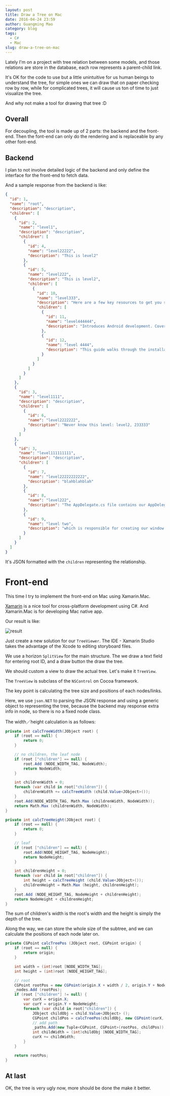 ```yaml
---
layout: post
title: Draw a Tree on Mac
date: 2016-04-24 23:59
author: Guangming Mao
category: blog
tags:
  - C#
  - Mac
slug: draw-a-tree-on-mac
---
```


Lately I'm on a project with tree relation between some models,
and those relations are store in the database, each row represents a
parent-child link.

It's OK for the code to use but a little unintuitive for us human beings to
understand the tree, for simple ones we can draw that on paper checking row by row,
while for complicated trees, it will cause us ton of time to just visualize the
tree.

And why not make a tool for drawing that tree :D

## Overall

For decoupling, the tool is made up of 2 parts: the backend and the front-end.
Then the font-end can only do the rendering and is replaceable by any other font-end.

## Backend

I plan to not involve detailed logic of the backend and only define the interface
for the front-end to fetch data.

And a sample response from the backend is like:

```json
{
  "id": 1,
  "name": "root",
  "description": "description",
  "children": [
    {
      "id": 2,
      "name": "level1",
      "description": "description",
      "children": [
        {
          "id": 4,
          "name": "level22222",
          "description": "This is level2"
        },
        {
          "id": 5,
          "name": "level222",
          "description": "This is level2",
          "children": [
            {
              "id": 10,
              "name": "level333",
              "description": "Here are a few key resources to get you started with building mobile apps quickly",
              "children": [
                {
                  "id": 11,
                  "name": "level444444",
                  "description": "Introduces Android development. Covers the tool chain, Xamarin.Android projects, and Android fundamentals."
                },
                {
                  "id": 12,
                  "name": "level 4444",
                  "description": "This guide walks through the installation steps and configuration details required to install Xamarin.Android on Windows."
                }
              ]
            }
          ]
        }
      ]
    },
    {
      "id": 3,
      "name": "level1111",
      "description": "description",
      "children": [
        {
          "id": 6,
          "name": "level2222222",
          "description": "Never know this level: level2, 233333"
        }
      ]
    },
    {
      "id": 3,
      "name": "level111111111",
      "description": "description",
      "children": [
        {
          "id": 7,
          "name": "level22222222222",
          "description": "blahblahblah"
        },
        {
          "id": 8,
          "name": "level222",
          "description": "The AppDelegate.cs file contains our AppDelegate class"
        },
        {
          "id": 9,
          "name": "level two",
          "description": "which is responsible for creating our window and listening to OS events"
        }
      ]
    }
  ]
}
```

It's JSON formatted with the `children` representing the relationship.

# Front-end

This time I try to implement the front-end on Mac using Xamarin.Mac.

[Xamarin](https://www.xamarin.com/platform) is a nice tool for cross-platform development
using C#. And Xamarin.Mac is for developing Mac native app.

Our result is like:

![result](../images/draw-a-tree-on-mac/result.png)

Just create a new solution for our `TreeViewer`. The IDE - Xamarin Studio takes the
advantage of the Xcode to editing storyboard files.

We use a horizon `SplitView` for the main structure. The we draw a text field for
entering root ID, and a draw button the draw the tree.

We should custom a view to draw the actual tree. Let's make it `TreeView`.

The `TreeView` is subclass of the `NSControl` on Cocoa framework.

The key point is calculating the tree size and positions of each nodes/links.

Here, we use `json.NET` to parsing the JSON response and using a generic object
to representing the tree, because the backend may response extra info in node,
so there is no a fixed node class.

The width／height calculation is as follows:

```csharp
private int calcTreeWidth(JObject root) {
    if (root == null) {
        return 0;
    }

    // no children, the leaf node
    if (root ["children"] == null) {
        root.Add (NODE_WIDTH_TAG, NodeWidth);
        return NodeWidth;
    }

    int childrenWidth = 0;
    foreach (var child in root["children"]) {
        childrenWidth += calcTreeWidth (child.Value<JObject>());
    }
    root.Add(NODE_WIDTH_TAG, Math.Max (childrenWidth, NodeWidth));
    return Math.Max (childrenWidth, NodeWidth);
}

private int calcTreeHeight(JObject root) {
	if (root == null) {
		return 0;
	}

	// leaf
	if (root ["children"] == null) {
		root.Add(NODE_HEIGHT_TAG, NodeHeight);
		return NodeHeight;
	}

	int childrenHeight = 0;
	foreach (var child in root["children"]) {
		int height = calcTreeHeight (child.Value<JObject>());
		childrenHeight = Math.Max (height, childrenHeight);
	}
	root.Add (NODE_HEIGHT_TAG, NodeHeight + childrenHeight);
	return NodeHeight + childrenHeight;
}
```

The sum of children's width is the root's width and the height is simply the depth of
the tree.

Along the way, we can store the whole size of the subtree, and we can calculate the positions
of each node later on.

```csharp
private CGPoint calcTreePos (JObject root, CGPoint origin) {
	if (root == null) {
		return origin;
	}

	int width = (int)root [NODE_WIDTH_TAG];
	int height = (int)root [NODE_HEIGHT_TAG];

	// root
	CGPoint rootPos = new CGPoint(origin.X + width / 2, origin.Y + NodeHeight / 2);
	_nodes.Add (rootPos);
	if (root ["children"] != null) {
		var curX = origin.X;
		var curY = origin.Y + NodeHeight;
		foreach (var child in root["children"]) {
			JObject childObj = child.Value<JObject> ();
			CGPoint childPos = calcTreePos(childObj, new CGPoint(curX, curY));
			// add path
			_paths.Add(new Tuple<CGPoint, CGPoint>(rootPos, childPos));
			int childWidth = (int)childObj [NODE_WIDTH_TAG];
			curX += childWidth;
		}
	}

	return rootPos;
}
```

## At last

OK, the tree is very ugly now, more should be done the make it better.